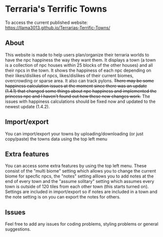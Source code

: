 # Terraria's Terrific Towns

To access the current published website: https://llama3013.github.io/Terrarias-Terrific-Towns/

## About

This website is made to help users plan/organize their terraria worlds to have the npc happiness the way they want them. It displays a town (a town is a collection of npc houses within 25 blocks of the other houses) and all their npcs in the town. It shows the happiness of each npc depending on their likes/dislikes of npcs, likes/dislikes of their current biomes, overcrowding or sparse area. It also can track pylons. ~~There may be some happiness calculation issues at the moment since there was an update (1.4.1) that changed some things about npc happiness and implemented the princess npc and I haven't found out how these new changes work.~~ The issues with happiness calculations should be fixed now and updated to the newest update (1.4.2).

## Import/export

You can import/export your towns by uploading/downloading (or just copy/paste) the towns data using the top left menu

## Extra features

You can access some extra features by using the top left menu. These consist of the "multi biome" setting which allows you to change the current biome for specfic npcs, the "notes" setting alllows you to add notes at the end of every town and the "assume solitary" setting which assumes every town is outside of 120 tiles from each other town (this starts turned on). Settings are included in import/export so if notes are included in a town and the note setting is on you can export the notes for others.

## Issues

Feel free to add any issues for coding problems, styling problems or general suggestions.
